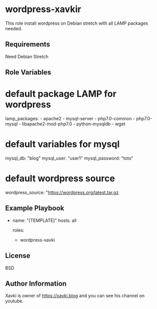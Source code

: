 wordpress-xavkir
=========

This role install wordpress on Debian stretch with all LAMP packages needed.

Requirements
------------

Need Debian Stretch

Role Variables
--------------

# default package LAMP for wordpress

lamp_packages:
    - apache2
    - mysql-server
    - php7.0-common
    - php7.0-mysql
    - libapache2-mod-php7.0
    - python-mysqldb
    - wget


# default variables for mysql

mysql_db: "blog"
mysql_user: "user1"
mysql_password: "toto"


# default wordpress source

wordpress_source: "https://wordpress.org/latest.tar.gz


Example Playbook
----------------

- name: "[TEMPLATE]"
  hosts: all

  roles:
    - wordpress-xavki


License
-------

BSD

Author Information
------------------

Xavki is owner of https://xavki.blog and you can see his channel on youtube.

